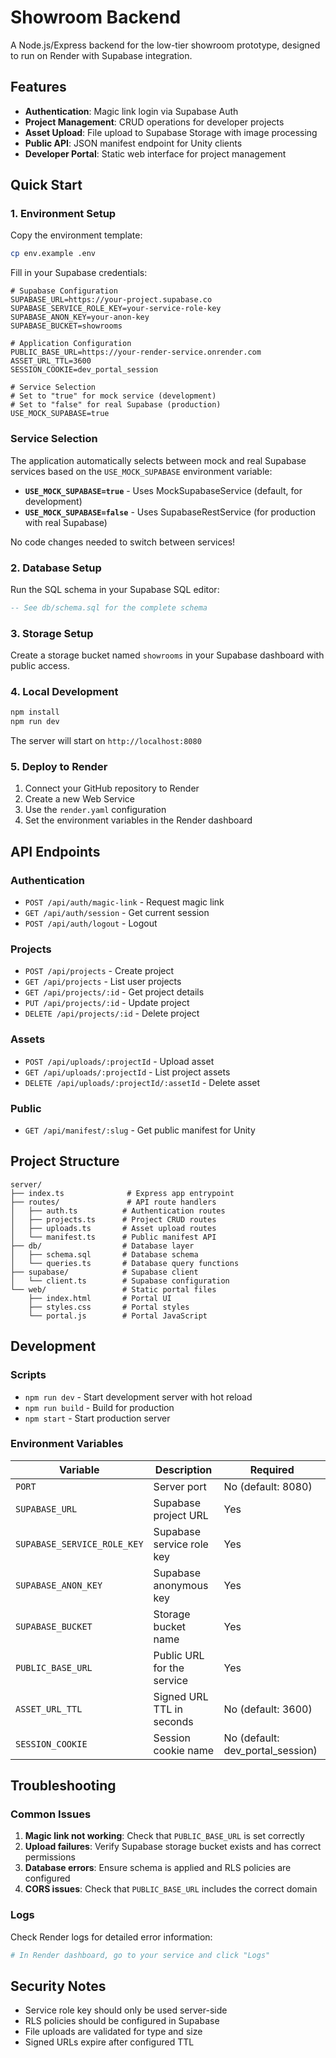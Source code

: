# Showroom Backend

A Node.js/Express backend for the low-tier showroom prototype, designed to run on Render with Supabase integration.

## Features

- **Authentication**: Magic link login via Supabase Auth
- **Project Management**: CRUD operations for developer projects
- **Asset Upload**: File upload to Supabase Storage with image processing
- **Public API**: JSON manifest endpoint for Unity clients
- **Developer Portal**: Static web interface for project management

## Quick Start

### 1. Environment Setup

Copy the environment template:
```bash
cp env.example .env
```

Fill in your Supabase credentials:
```env
# Supabase Configuration
SUPABASE_URL=https://your-project.supabase.co
SUPABASE_SERVICE_ROLE_KEY=your-service-role-key
SUPABASE_ANON_KEY=your-anon-key
SUPABASE_BUCKET=showrooms

# Application Configuration
PUBLIC_BASE_URL=https://your-render-service.onrender.com
ASSET_URL_TTL=3600
SESSION_COOKIE=dev_portal_session

# Service Selection
# Set to "true" for mock service (development)
# Set to "false" for real Supabase (production)
USE_MOCK_SUPABASE=true
```

### Service Selection

The application automatically selects between mock and real Supabase services based on the `USE_MOCK_SUPABASE` environment variable:

- **`USE_MOCK_SUPABASE=true`** - Uses MockSupabaseService (default, for development)
- **`USE_MOCK_SUPABASE=false`** - Uses SupabaseRestService (for production with real Supabase)

No code changes needed to switch between services!

### 2. Database Setup

Run the SQL schema in your Supabase SQL editor:
```sql
-- See db/schema.sql for the complete schema
```

### 3. Storage Setup

Create a storage bucket named `showrooms` in your Supabase dashboard with public access.

### 4. Local Development

```bash
npm install
npm run dev
```

The server will start on `http://localhost:8080`

### 5. Deploy to Render

1. Connect your GitHub repository to Render
2. Create a new Web Service
3. Use the `render.yaml` configuration
4. Set the environment variables in the Render dashboard

## API Endpoints

### Authentication
- `POST /api/auth/magic-link` - Request magic link
- `GET /api/auth/session` - Get current session
- `POST /api/auth/logout` - Logout

### Projects
- `POST /api/projects` - Create project
- `GET /api/projects` - List user projects
- `GET /api/projects/:id` - Get project details
- `PUT /api/projects/:id` - Update project
- `DELETE /api/projects/:id` - Delete project

### Assets
- `POST /api/uploads/:projectId` - Upload asset
- `GET /api/uploads/:projectId` - List project assets
- `DELETE /api/uploads/:projectId/:assetId` - Delete asset

### Public
- `GET /api/manifest/:slug` - Get public manifest for Unity

## Project Structure

```
server/
├── index.ts              # Express app entrypoint
├── routes/               # API route handlers
│   ├── auth.ts          # Authentication routes
│   ├── projects.ts      # Project CRUD routes
│   ├── uploads.ts       # Asset upload routes
│   └── manifest.ts      # Public manifest API
├── db/                  # Database layer
│   ├── schema.sql       # Database schema
│   └── queries.ts       # Database query functions
├── supabase/            # Supabase client
│   └── client.ts        # Supabase configuration
└── web/                 # Static portal files
    ├── index.html       # Portal UI
    ├── styles.css       # Portal styles
    └── portal.js        # Portal JavaScript
```

## Development

### Scripts
- `npm run dev` - Start development server with hot reload
- `npm run build` - Build for production
- `npm start` - Start production server

### Environment Variables

| Variable | Description | Required |
|----------|-------------|----------|
| `PORT` | Server port | No (default: 8080) |
| `SUPABASE_URL` | Supabase project URL | Yes |
| `SUPABASE_SERVICE_ROLE_KEY` | Supabase service role key | Yes |
| `SUPABASE_ANON_KEY` | Supabase anonymous key | Yes |
| `SUPABASE_BUCKET` | Storage bucket name | Yes |
| `PUBLIC_BASE_URL` | Public URL for the service | Yes |
| `ASSET_URL_TTL` | Signed URL TTL in seconds | No (default: 3600) |
| `SESSION_COOKIE` | Session cookie name | No (default: dev_portal_session) |

## Troubleshooting

### Common Issues

1. **Magic link not working**: Check that `PUBLIC_BASE_URL` is set correctly
2. **Upload failures**: Verify Supabase storage bucket exists and has correct permissions
3. **Database errors**: Ensure schema is applied and RLS policies are configured
4. **CORS issues**: Check that `PUBLIC_BASE_URL` includes the correct domain

### Logs

Check Render logs for detailed error information:
```bash
# In Render dashboard, go to your service and click "Logs"
```

## Security Notes

- Service role key should only be used server-side
- RLS policies should be configured in Supabase
- File uploads are validated for type and size
- Signed URLs expire after configured TTL
